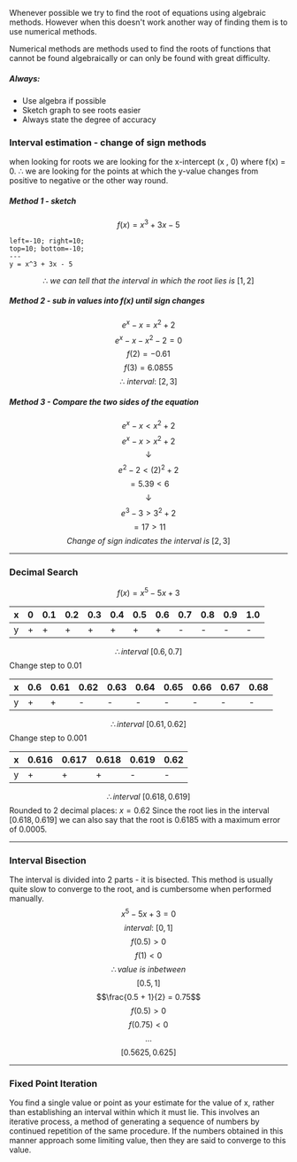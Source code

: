 Whenever possible we try to find the root of equations using algebraic methods. However when this doesn't work another way of finding them is to use numerical methods.

Numerical methods are methods used to find the roots of functions that cannot be found algebraically or can only be found with great difficulty.

##### Always:
- Use algebra if possible
- Sketch graph to see roots easier
- Always state the degree of accuracy

### Interval estimation - change of sign methods
when looking for roots we are looking for the x-intercept (x , 0) where f(x) = 0.
$\therefore$ we are looking for the points at which the y-value changes from positive to negative or the other way round.

##### Method 1 - sketch
$$f(x) = x^3 + 3x - 5$$
```desmos-graph
left=-10; right=10;
top=10; bottom=-10;
---
y = x^3 + 3x - 5
```
$$\therefore\ we\ can\ tell\ that\ the\ interval\ in\ which\ the\ root\ lies\ is\ [1, 2]$$

##### Method 2 - sub in values into $f(x)$ until sign changes
$$e^x - x = x^2 + 2$$
$$e^x - x - x^2 - 2 = 0$$
$$f(2) = -0.61$$
$$f(3) = 6.0855$$
$$\therefore \ interval:\ [2,3]$$

##### Method 3 - Compare the two sides of the equation
$$e^x - x < x^2 + 2$$
$$e^x - x > x^2 + 2$$
$$\downarrow$$
$$e^2 - 2 < (2)^2 + 2$$
$$= 5.39 < 6$$
$$\downarrow$$
$$e^3 - 3 > 3^2 + 2$$
$$= 17 > 11$$
$$Change\ of\ sign\ indicates\ the\ interval\ is\ [2,3]$$
______
### Decimal Search
$$f(x) = x^5 - 5x + 3$$

| x   | 0   | 0.1 | 0.2 | 0.3 | 0.4 | 0.5 | 0.6 | 0.7 | 0.8 | 0.9 | 1.0 |
| --- | --- | --- | --- | --- | --- | --- | --- | --- | --- | --- | --- |
| y   | +   | +   | +   | +   | +   | +   | +   | -   | -   | -   | -   |
$$\therefore interval\ [0.6, 0.7]$$
Change step to 0.01

| x   | 0.6 | 0.61 | 0.62 | 0.63 | 0.64 | 0.65 | 0.66 | 0.67 | 0.68 |
| --- | --- | ---- | ---- | ---- | ---- | ---- | ---- | ---- | ---- |
| y   | +   | +    | -    | -    | -    | -    | -    | -    | -    |
$$\therefore interval\ [0.61, 0.62]$$
Change step to 0.001

| x   | 0.616 | 0.617 | 0.618 | 0.619 | 0.62 |
| --- | ----- | ----- | ----- | ----- | ---- |
| y   | +     | +     | +     | -     | -    |
$$\therefore interval\ [0.618, 0.619]$$
Rounded to 2 decimal places: $x = 0.62$
Since the root lies in the interval $[0.618, 0.619]$ we can also say that the root is 0.6185 with a maximum error of 0.0005.

____
### Interval Bisection
The interval is divided into 2 parts - it is bisected. This method is usually quite slow to converge to the root, and is cumbersome when performed manually.
$$x^5 - 5x + 3 = 0$$
$$interval:\ [0, 1]$$
$$f(0.5)> 0$$
$$f(1) < 0$$
$$\therefore value\ is\ inbetween$$
$$[0.5, 1]$$
$$\frac{0.5 + 1}{2} = 0.75$$
$$f(0.5) > 0$$
$$f(0.75) < 0$$
$$\dots$$
$$[0.5625, 0.625]$$
____
### Fixed Point Iteration
You find a single value or point as your estimate for the value of x, rather than establishing an interval within which it must lie. This involves an iterative process, a method of generating a sequence of numbers by continued repetition of the same procedure. If the numbers obtained in this manner approach some limiting value, then they are said to converge to this value.